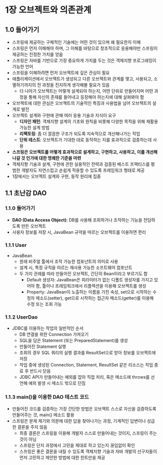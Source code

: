 # 1장 오브젝트와 의존관계

## 1.0 들어가기
- 스프링에 제공하는 구체적인 기술에는 어떤 것이 있으며 왜 필요한지 이해
- 스프링은 먼저 이해해야 하며, 그 이해를 바탕으로 창조적으로 응용해야만 스프링이 제공하는 진정한 가치를 얻음
- 스프링은 자바를 기반으로 가장 중요하게 가치를 두는 것은 객체지향 프로그래밍이 가능한 언어
- 스프링을 이해하려면 먼저 오브젝트에 깊은 관심이 필요
- 애플리케이션에서 오브젝트가 생성되고 다른 오브젝트와 관계를 맺고, 사용되고, 소멸하기까지의 전 과정을 진지하게 생각해볼 필요가 있음
    - 더 나아가 오브젝트는 어떻게 설계되야 하는지, 어떤 단위로 만들어지며 어떤 과정을 통해 자신의 존재를 들어내고 등장해야 하는지에 대해 살펴봐야 함
- 오브젝트에 대한 관심은 오브젝트의 기술적인 특징과 사용법을 넘어 오브젝트의 설계로 발전
- 오브젝트 설계와 구현에 관해 여러 응용 기술과 지식이 요구
    - **디자인 패턴**: 객체지향 설계의 기초와 원칙을 비롯해 다양한 목적을 위해 재활용 가능한 설계 방법
    - **리펙토링**: 좀 더 깔끔한 구조가 되도록 지속적으로 개선해나가는 작업
    - **단위 테스트**: 오브젝트가 기대한 대로 동작하는 지를 효과적으로 검증하는데 사용
- **스프링은 오브젝트를 어떻게 효과적으로 설계하고, 구현하고, 사용하고, 이를 개선해나갈 것 인가에 대한 명쾌한 기준을 마련**
- 객체지향 기술과 설계, 구현에 관한 실용적인 전략과 검증된 베스트 프랙티스를 평범한 개발자도 자연스럽고 손쉽게 적용할 수 있도록 프레임워크 형태로 제공
- 1장에서는 오브젝트 설계와 구현, 동작 원리에 집중

## 1.1 초난감 DAO

### 1.1.0 들어가기

- **DAO (Data Access Object)**: DB를 사용해 조회하거나 조작하는 기능을 전담하도록 만든 오브젝트
- 사용자 정보를 저장 시, JavaBean 규약을 따르는 오브젝트를 이용하면 편리

### 1.1.1 User

- JavaBean
    - 원래 비주얼 툴에서 조작 가능한 컴포넌트의 의미로 사용
    - 설계 시, 특정 규칙을 따르는 재사용 가능한 소프트웨어 컴포넌트
    - 두 가지 관례를 따라 만들어진 오브젝트, 간단히 Bean이라고 부르기도 함
        - Default 생성자: JavaBean은 피라미터가 없는 디폴트 생성자를 가지고 있어야 함, 툴이나 프레임워크에서 리플렉션을 이용해 오브젝트를 생성
        - Property: JavaBean이 노출하는 이름을 가진 속성, set으로 시작하는 수정자 메소드(setter), get으로 시작하는 접근자 메소드(getter)를 이용해 수정 또는 조회 가능

### 1.1.2 UserDao

- JDBC를 이용하는 작업의 일반적인 순서
    - DB 연결을 위한 Connection 가져오기
    - SQL을 담은 Statement (또는 PreparedStatement)를 생성
    - 만들어진 Statement 실행
    - 조회의 경우 SQL 쿼리의 실행 결과를 ResultSet으로 받아 정보를 오브젝트에 저장
    - 작업 중에 생성된 Connection, Statement, ResultSet 같은 리소스는 작업 종료 후 반드시 닫음
    - JDBC API가 만들어내는 예외를 잡아 직접 처리, 혹은 메소드에 throws를 선언해 예외 발생 시 메소드 밖으로 던짐

### 1.1.3 main()을 이용한 DAO 테스트 코드

- 만들어진 코드를 검증하는 가장 간단한 방법은 오브젝트 스스로 자신을 검증하도록 만들어주는 것, main() 메소드 활용
- 스프링은 문제 제기와 의문에 대한 답을 찾아나가는 과정, 기계적인 답변이나 성급한 결론을 주지 않음
    - 최종 결론은 스프링을 이용해 개발자 스스로 만들어내는 것이지, 스프링이 주는 것이 아님
    - 스프링은 단지 과정에서 고민을 제대로 하고 있는지 끊임없이 확인
    - 스프링은 좋은 결론을 내릴 수 있도록 객체지향 기술과 자바 개발의 선구자들이 먼저 고민하고 제안한 방법에 대한 힌트만을 제공